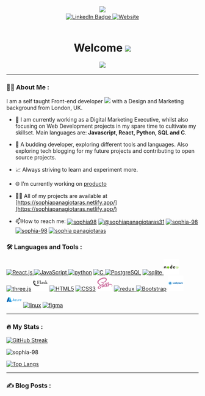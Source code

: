 <div id="header" align="center">
  <img src="https://media.giphy.com/media/XwBzLXzYq7ljHBXkHk/giphy.gif" width="100"/>
  <div id="badges">
  <a href="https://www.linkedin.com/in/sophia-panagiotaras">
    <img src="https://img.shields.io/badge/LinkedIn-blue?style=for-the-badge&logo=linkedin&logoColor=white" alt="LinkedIn Badge"/>
  </a>
  <a href="https://sophiapanagiotaras.netlify.app/">
    <img src="https://img.shields.io/badge/Website-grey?style=for-the-badge" alt="Website"/>
  </a>
</div>
 <img src="https://komarev.com/ghpvc/?username=Sophia-98&style=flat-square&color=orange" alt="" />
  <h1>
  Welcome
  <img src="https://media.giphy.com/media/hvRJCLFzcasrR4ia7z/giphy.gif" width="30px"/>
</h1>
</div>

<div align="center">
  <img src="https://media.giphy.com/media/6ib6KPmkeAjDTxMxij/giphy.gif" width="300px"/>
</div>

---

### :woman_technologist: About Me :

I am a self taught Front-end developer <img src="https://media.giphy.com/media/WUlplcMpOCEmTGBtBW/giphy.gif" width="30"> with a Design and Marketing background  from London, UK.

- :telescope: I am currently working as a Digital Marketing Executive, whilst also focusing on Web Development projects in my spare time to cultivate my skillset. Main languages are: **Javascript, React, Python, SQL and C**.

- :seedling: A budding developer, exploring different tools and languages. Also exploring tech blogging for my future projects and contributing to open source projects.

- :chart_with_upwards_trend: Always striving to learn and experiment more.

- :globe_with_meridians: I’m currently working on [producto](https://github.com/ProductoWebApp/Producto)

- 👨‍💻 All of my projects are available at [https://sophiapanagiotaras.netlify.app/](https://sophiapanagiotaras.netlify.app/)

- :mailbox:How to reach me: 
<a href="https://dev.to/sophia98" target="blank"><img align="center" src="https://raw.githubusercontent.com/rahuldkjain/github-profile-readme-generator/master/src/images/icons/Social/devto.svg" alt="sophia98" height="30" width="40" /></a>
<a href="https://medium.com/@sophiapanagiotaras31" target="blank"><img align="center" src="https://raw.githubusercontent.com/rahuldkjain/github-profile-readme-generator/master/src/images/icons/Social/medium.svg" alt="@sophiapanagiotaras31" height="30" width="40" /></a>
<a href="https://codesandbox.com/sophia-98" target="blank"><img align="center" src="https://raw.githubusercontent.com/rahuldkjain/github-profile-readme-generator/master/src/images/icons/Social/codesandbox.svg" alt="sophia-98" height="30" width="30" /></a>
<a href="https://codepen.io/sophia-98" target="blank"><img align="center" src="https://raw.githubusercontent.com/rahuldkjain/github-profile-readme-generator/master/src/images/icons/Social/codepen.svg" alt="sophia-98" height="30" width="40" /></a>
<a href="https://linkedin.com/in/sophia panagiotaras" target="blank"><img align="center" src="https://raw.githubusercontent.com/rahuldkjain/github-profile-readme-generator/master/src/images/icons/Social/linked-in-alt.svg" alt="sophia panagiotaras" height="30" width="40" /></a>




### :hammer_and_wrench: Languages and Tools :
<div>
 <a href="https://react.dev/" target="_blank" rel="noreferrer"> <img src="https://cdn0.iconfinder.com/data/icons/logos-brands-in-colors/128/react-256.png" title="React.js" alt="React.js" height="40"/> </a>
										<a href="https://developer.mozilla.org/en-US/docs/Web/javascript" target="_blank" rel="noreferrer"><img src="https://th.bing.com/th/id/R.d4001a695e00eed983cd8e65e15caf92?rik=kwu%2bva%2bTMsopmQ&pid=ImgRaw&r=0" title="JavaScript" alt="JavaScript" height="40"/> </a>
										<a href="https://www.python.org/" target="_blank" rel="noreferrer"><img src="https://static.javatpoint.com/blog/images/programming-language1.png" title="python" alt="python" width="40" /></a>
										<a href="https://devdocs.io/c/" target="_blank" rel="noreferrer"> <img src="https://www.pinclipart.com/picdir/big/396-3965857_c-c-programming-language-logo-clipart.png" title="C" alt="C" height="40"/> </a>
										<a href="https://www.postgresql.org/" target="_blank" rel="noreferrer"><img src="https://cdn.icon-icons.com/icons2/2415/PNG/512/postgresql_plain_wordmark_logo_icon_146390.png" title="PostgreSQL"  alt="PostgreSQL" height="40"/></a>
										<a href="https://www.sqlite.org/" target="_blank" rel="noreferrer"> <img src="https://download.logo.wine/logo/SQLite/SQLite-Logo.wine.png" title="SQLite" alt="sqlite"  height="40"/> </a> 
										<a href="https://nodejs.org/en" target="_blank" rel="noreferrer"><img src="https://raw.githubusercontent.com/devicons/devicon/1119b9f84c0290e0f0b38982099a2bd027a48bf1/icons/nodejs/nodejs-original-wordmark.svg" title="nodejs" alt="nodejs" width="40" height="40"/></a>
										<a href="https://threejs.org/" target="_blank" rel="noreferrer"><img src="https://www.theorie3.de/wp-content/uploads/2020/11/Threejs_Logo-1.png" title="three.js" alt="three.js"  height="40"/></a>
										<a href="https://flask.palletsprojects.com/en/2.3.x/" target="_blank" rel="noreferrer"><img src="https://raw.githubusercontent.com/devicons/devicon/1119b9f84c0290e0f0b38982099a2bd027a48bf1/icons/flask/flask-original-wordmark.svg" title="flask" alt="flask" width="40" height="40"/></a>
										<a href="https://developer.mozilla.org/en-US/docs/Glossary/HTML5" target="_blank" rel="noreferrer"><img src="https://toppng.com/uploads/thumbnail/html5-logo-11609363747wq0xzr3xhm.png" title="HTML5" alt="HTML5" width="40" height="40"/></a>
										<a href="https://developer.mozilla.org/en-US/docs/Web/CSS" target="_blank" rel="noreferrer"><img src="https://cdn.freebiesupply.com/logos/large/2x/css3-logo-png-transparent.png"  title="CSS3" alt="CSS3" width="40" height="40"/></a>
										<a href="https://sass-lang.com/" target="_blank" rel="noreferrer"><img src="https://raw.githubusercontent.com/devicons/devicon/1119b9f84c0290e0f0b38982099a2bd027a48bf1/icons/sass/sass-original.svg" title="sass" alt="sass" width="40" height="40"/></a>
										<a href="https://redux.js.org/" target="_blank" rel="noreferrer"> <img src="https://raw.githubusercontent.com/reduxjs/redux/master/logo/logo-title-dark.png" title="Redux" alt="redux" height="40"/> </a> 
										<a href="https://getbootstrap.com/" target="_blank" rel="noreferrer"><img src="https://th.bing.com/th/id/R.308a16d88daefd38eb305755fc4d9794?rik=lyk7Jar5CoiJ0g&riu=http%3a%2f%2fmicreiros.com%2fwp-content%2fuploads%2fbootstrap-logo.png&ehk=ZLEAhBc2o52t5YVbek3ZDZRjD6z99E0BeXAUhRbgBfY%3d&risl=&pid=ImgRaw&r=0&sres=1&sresct=1" title="Bootstrap" **alt="Bootstrap"  height="40"/></a>
										<a href="https://webpack.js.org" target="_blank" rel="noreferrer"> <img src="https://raw.githubusercontent.com/devicons/devicon/d00d0969292a6569d45b06d3f350f463a0107b0d/icons/webpack/webpack-original-wordmark.svg" title="webpack" alt="webpack" width="40" height="40"/> </a>
										<a href="https://azure.microsoft.com/en-us/" target="_blank" rel="noreferrer"><img src="https://raw.githubusercontent.com/devicons/devicon/1119b9f84c0290e0f0b38982099a2bd027a48bf1/icons/azure/azure-original-wordmark.svg" title="Azure" alt="Azure" height="40"/></a>
										<a href="https://www.linux.org/pages/download/" target="_blank" rel="noreferrer"><img src="https://th.bing.com/th/id/R.4312c985f9f1fbc2f1fc5bae5d5bb953?rik=2psUGPijvBpVdA&riu=http%3a%2f%2fwww.techieapps.com%2fwp-content%2fuploads%2f2014%2f09%2flinux-logo-600x300.png&ehk=PNBxR502pXjeTTJOAIFJkV3OYuXIQ1aVWO0EP6PNsNo%3d&risl=&pid=ImgRaw&r=0&sres=1&sresct=1" title="linux" **alt="linux"  height="40"/></a>
										<a href="https://www.figma.com/" target="_blank" rel="noreferrer"><img src="https://th.bing.com/th/id/R.67c40fbaff1933553802a18beeb9ac8d?rik=Ilw9DFdVC%2fv6%2bA&pid=ImgRaw&r=0" title="figma" alt="figma" height="40"/></a>
					
										

   
</div>

---

### :fire: My Stats :
[![GitHub Streak](http://github-readme-streak-stats.herokuapp.com?user=Sophia-98&theme=radical&border_radius=5&card_width=1000)](https://git.io/streak-stats)

<p>&nbsp;<img align="left" src="https://github-readme-stats.vercel.app/api?username=sophia-98&show_icons=true&locale=en&theme=radical" alt="sophia-98" /></p>

[![Top Langs](https://github-readme-stats.vercel.app/api/top-langs/?username=Sophia-98&layout=compact&theme=radical)](https://github.com/anuraghazra/github-readme-stats)




---

### :writing_hand: Blog Posts :
<!-- BLOG-POST-LIST:START -->
<!-- BLOG-POST-LIST:END -->
<!--
**Sophia-98/Sophia-98** is a ✨ _special_ ✨ repository because its `README.md` (this file) appears on your GitHub profile.

Here are some ideas to get you started:

- 🔭 I’m currently working on ...
- 🌱 I’m currently learning ...
- 👯 I’m looking to collaborate on ...
- 🤔 I’m looking for help with ...
- 💬 Ask me about ...
- 📫 How to reach me: ...
- 😄 Pronouns: ...
- ⚡ Fun fact: ...
-->

